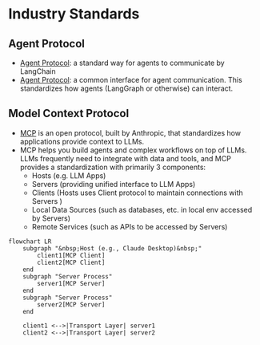 # Industry Standards

## Agent Protocol

- [Agent Protocol](https://blog.langchain.dev/agent-protocol-interoperability-for-llm-agents/): a standard way for agents to communicate by LangChain
- [Agent Protocol](https://github.com/langchain-ai/agent-protocol): a common interface for agent communication. This standardizes how agents (LangGraph or otherwise) can interact.

## Model Context Protocol

- [MCP](https://modelcontextprotocol.io/introduction) is an open protocol, built by Anthropic, that standardizes how applications provide context to LLMs.
- MCP helps you build agents and complex workflows on top of LLMs. LLMs frequently need to integrate with data and tools, and MCP provides a standardization with primarily 3 components:
    - Hosts (e.g. LLM Apps)
    - Servers (providing unified interface to LLM Apps)
    - Clients (Hosts uses Client protocol to maintain connections with Servers )
    - Local Data Sources (such as databases, etc. in local env accessed by Servers)
    - Remote Services (such as APIs to be accessed by Servers)

```mermaid
flowchart LR
    subgraph "&nbsp;Host (e.g., Claude Desktop)&nbsp;"
        client1[MCP Client]
        client2[MCP Client]
    end
    subgraph "Server Process"
        server1[MCP Server]
    end
    subgraph "Server Process"
        server2[MCP Server]
    end

    client1 <-->|Transport Layer| server1
    client2 <-->|Transport Layer| server2
```

